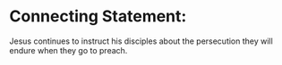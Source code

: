 # Connecting Statement:

Jesus continues to instruct his disciples about the persecution they will endure when they go to preach.